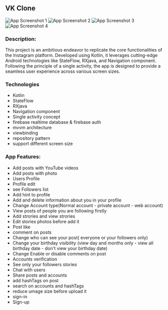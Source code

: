 ## VK Clone

![App Screenshot 1](https://github.com/adelayman1/OldProjects/assets/85571327/9656385a-0421-48a0-96a9-1f2ed657deb8)
![App Screenshot 2](https://github.com/adelayman1/OldProjects/assets/85571327/b5b8a701-596b-4979-b13c-d84342434bfa)
![App Screenshot 3](https://github.com/adelayman1/OldProjects/assets/85571327/000c84ff-8973-42f0-baa5-f93e0389548c)
![App Screenshot 4](https://github.com/adelayman1/OldProjects/assets/85571327/865dc8da-d3ba-4027-9345-48d3bdc0555b)

### Description:
This project is an ambitious endeavor to replicate the core functionalities of the Instagram platform. Developed using Kotlin, it leverages cutting-edge Android technologies like StateFlow, RXjava, and Navigation component. Following the principle of a single activity, the app is designed to provide a seamless user experience across various screen sizes.

### Technologies
- Kotlin
- StateFlow
- RXjava
- Navigation component
- Single activity concept
- firebase realtime database & firebase auth
- mvvm architecture
- viewbinding
- repository pattern
- support different screen size

### App Features:
- Add posts with YouTube videos
- Add posts with photo
- Users Profile
- Profile edit
- see Followers list
- Add hint to profile
- Add and delete information about you in your profile
- Change Account type(Normal account - private account - web account)
- View posts of people you are following firstly
- Add strories and view strories
- Edit stories photos before add it
- Post like
- comment on posts
-  Change who can see your post( everyone or your followers only)
-  Change your birthday visibility (view day and months only - view all birthday date - don't view your birthday date)
- Change Enable or disable comments on post
- Accounts verification
- See only your followers stories
- Chat with users
- Share posts and accounts
- add hashTags on post
- search on accounts and hashTags
- reduce umage size before upload it
- sign-in
- Sign-up
